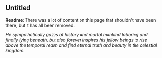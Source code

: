 ## Untitled

**Readme**: There was a lot of content on this page that shouldn't have been there, but it has all been removed.

_He sympathetically gazes at history and mortal mankind laboring and finally lying beneath, but also forever inspires his fellow beings to rise above the temporal realm and find eternal truth and beauty in the celestial kingdom._

